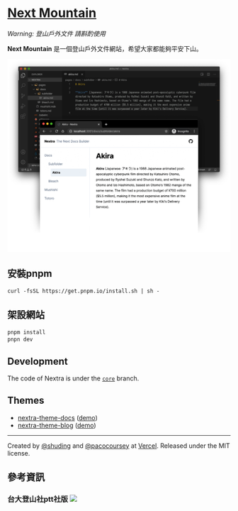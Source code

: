 # [Next Mountain](https://next-mountain-docs.vercel.app/)

_Warning: 登山戶外文件 請斟酌使用_

<!-- 
[![](https://s18955.pcdn.co/wp-content/uploads/2018/02/github.png)](https://github.com/user/repository/subscription) -->

**Next Mountain** 是一個登山戶外文件網站，希望大家都能夠平安下山。

![](/public/demo.png)


## 安裝pnpm
```
curl -fsSL https://get.pnpm.io/install.sh | sh -
```
## 架設網站
```
pnpm install
pnpn dev
```

## Development

The code of Nextra is under the [`core`](https://github.com/shuding/nextra/tree/core) branch.

## Themes

-   [nextra-theme-docs](https://github.com/vercel/swr-site) ([demo](https://swr.vercel.app))
-   [nextra-theme-blog](https://github.com/shuding/site) ([demo](https://shud.in))

* * *

Created by [@shuding](https://github.com/shuding) and [@pacocoursey](https://github.com/pacocoursey) at [Vercel](https://vercel.com). Released under the MIT license.


## 參考資訊
### 台大登山社ptt社版 [<img src="https://s18955.pcdn.co/wp-content/uploads/2018/02/github.png" width="25"/>](https://www.ptt.cc/bbs/MountainClub/index.html)